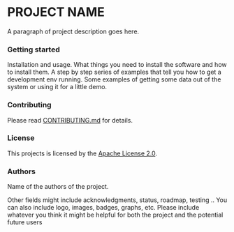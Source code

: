 # PROJECT NAME
A paragraph of project description goes here.

### Getting started
Installation and usage.
What things you need to install the software and how to install them.
A step by step series of examples that tell you how to get a development env running.
Some examples of getting some data out of the system or using it for a little demo.

### Contributing
Please read [CONTRIBUTING.md](https://provideurltoyourfile) for details.

### License
This projects is licensed by the [Apache License 2.0](https://choosealicense.com/licenses/apache-2.0/).

### Authors
Name of the authors of the project.


Other fields might include acknowledgments, status, roadmap, testing .. You can also include logo, images, badges, graphs, etc.
Please include whatever you think it might be helpful for both the project and the potential future users
